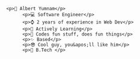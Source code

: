     <p>🐸 Albert Yumnam</p>
          <p>💻 Software Engineer</p>
          <p>⌚ 2 years of experience in Web Dev</p>
          <p>📖 Actively Learning</p>
          <p>💖 Codes fun stuff, does fun things</p>
          <p>✨ Based</p>
          <p>😎 Cool guy, you&apos;ll like him</p>
          <p>📜 B.Tech </p>
